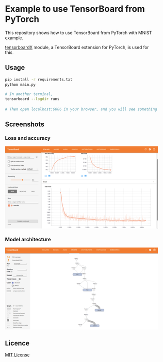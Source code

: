 # Example to use TensorBoard from PyTorch 

This repository shows how to use TensorBoard from PyTorch with MNIST example. 

[tensorboardX](https://github.com/lanpa/tensorboard-pytorch) module, a TensorBoard extension for PyTorch, is used for this.

## Usage

```bash
pip install -r requirements.txt
python main.py
```

```bash
# In another terminal, 
tensorboard --logdir runs

# Then open localhost:6006 in your browser, and you will see something like the screenshots below.
```

## Screenshots

### Loss and accuracy

<img src="screenshots/scalars_loss_accuracy.png" />

### Model architecture

<img src="screenshots/graphs_model.png" />

## Licence

[MIT License](LICENSE.txt)
